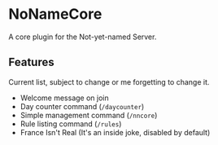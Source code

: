 # NoNameCore
A core plugin for the Not-yet-named Server.

## Features
Current list, subject to change or me forgetting to change it.
- Welcome message on join
- Day counter command (`/daycounter`)
- Simple management command (`/nncore`)
- Rule listing command (`/rules`)
- France Isn't Real (It's an inside joke, disabled by default)